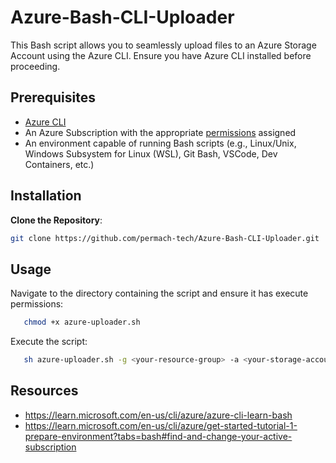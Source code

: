 # Azure-Bash-CLI-Uploader

This Bash script allows you to seamlessly upload files to an Azure Storage Account using the Azure CLI. Ensure you have Azure CLI installed before proceeding.

## Prerequisites
- [Azure CLI](https://docs.microsoft.com/cli/azure/install-azure-cli)
- An Azure Subscription with the appropriate [permissions](https://learn.microsoft.com/en-us/azure/role-based-access-control/role-assignments-portal) assigned
- An environment capable of running Bash scripts (e.g., Linux/Unix, Windows Subsystem for Linux (WSL), Git Bash, VSCode, Dev Containers, etc.)

## Installation
**Clone the Repository**:
   ```bash
   git clone https://github.com/permach-tech/Azure-Bash-CLI-Uploader.git
   ```
## Usage
Navigate to the directory containing the script and ensure it has execute permissions:
```bash
   chmod +x azure-uploader.sh
   ```
Execute the script:
```bash
   sh azure-uploader.sh -g <your-resource-group> -a <your-storage-account> -c <your-container-name> -f <file-path>
   ```
## Resources
- https://learn.microsoft.com/en-us/cli/azure/azure-cli-learn-bash
- https://learn.microsoft.com/en-us/cli/azure/get-started-tutorial-1-prepare-environment?tabs=bash#find-and-change-your-active-subscription

